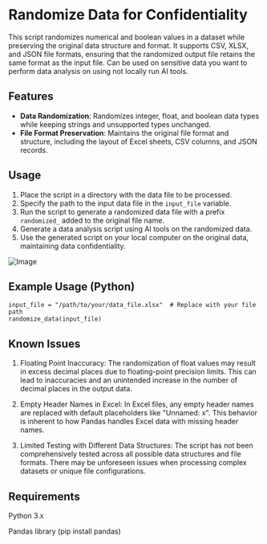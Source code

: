 # Randomize Data for Confidentiality
This script randomizes numerical and boolean values in a dataset while preserving the original data structure and format. It supports CSV, XLSX, and JSON file formats, ensuring that the randomized output file retains the same format as the input file. Can be used on sensitive data you want to perform data analysis on using not locally run AI tools.

## Features
- **Data Randomization**: Randomizes integer, float, and boolean data types while keeping strings and unsupported types unchanged.
- **File Format Preservation**: Maintains the original file format and structure, including the layout of Excel sheets, CSV columns, and JSON records.

## Usage
1. Place the script in a directory with the data file to be processed.
2. Specify the path to the input data file in the `input_file` variable.
3. Run the script to generate a randomized data file with a prefix `randomized_` added to the original file name.
4. Generate a data analysis script using AI tools on the randomized data.
5. Use the generated script on your local computer on the original data, maintaining data confidentiality.

![Image](https://github.com/user-attachments/assets/5d77a998-ee3b-40be-a587-7a5bae013b4a)

## Example Usage (Python)
```
input_file = "/path/to/your/data_file.xlsx"  # Replace with your file path
randomize_data(input_file)
```
## Known Issues
1. Floating Point Inaccuracy:
The randomization of float values may result in excess decimal places due to floating-point precision limits. This can lead to inaccuracies and an unintended increase in the number of decimal places in the output data.

2. Empty Header Names in Excel:
In Excel files, any empty header names are replaced with default placeholders like "Unnamed: x". This behavior is inherent to how Pandas handles Excel data with missing header names.

3. Limited Testing with Different Data Structures:
The script has not been comprehensively tested across all possible data structures and file formats. There may be unforeseen issues when processing complex datasets or unique file configurations.

## Requirements
Python 3.x

Pandas library (pip install pandas)
